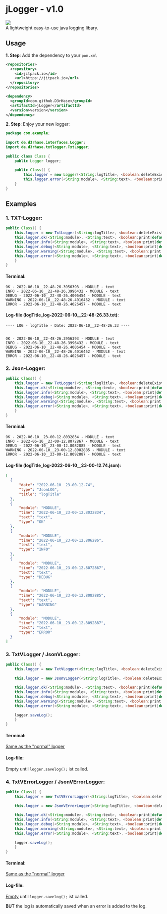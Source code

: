 
# jLogger - v1.0
[![](https://jitpack.io/v/D3rHase/jLogger.svg)](https://jitpack.io/#D3rHase/jLogger)  
A lightweight easy-to-use java logging libary.

## Usage
**1. Step**: Add the dependency to your `pom.xml`
```xml
<repositories>
  <repository>
    <id>jitpack.io</id>
    <url>https://jitpack.io</url>
  </repository>
</repositories>
```
```xml
<dependency>
  <groupId>com.github.D3rHase</groupId>
  <artifactId>jLogger</artifactId>
  <version>version</version>
</dependency>
```
**2. Step**: Enjoy your new logger:
```java
package com.example;
  
import de.d3rhase.interfaces.Logger;  
import de.d3rhase.txtlogger.TxtLogger;  
  
public class Class {  
    public Logger logger;  
  
    public Class() {
	    this.logger = new Logger(<String:logTitle>, <boolean:deleteExistingLogs>, <String:logDir>);
	    this.logger.error(<String:module>, <String:text>, <boolean:print|default:true>);
	}
}
```

## Examples

### 1. TXT-Logger:
```java
public Class() {
	this.logger = new TxtLogger(<String:logTitle>, <boolean:deleteExistingLogs|default:true>, <String:logDir|default:"logs">);
	this.logger.ok(<String:module>, <String:text>, <boolean:print|default:true>);
	this.logger.info(<String:module>, <String:text>, <boolean:print|default:true>);
	this.logger.debug(<String:module>, <String:text>, <boolean:print|default:true>);
	this.logger.warning(<String:module>, <String:text>, <boolean:print|default:true>);
	this.logger.error(<String:module>, <String:text>, <boolean:print|default:true>);
	}
}
```

#### Terminal:
```
OK - 2022-06-10__22-48-26.3956393 - MODULE - text
INFO - 2022-06-10__22-48-26.3996432 - MODULE - text
DEBUG - 2022-06-10__22-48-26.4006454 - MODULE - text
WARNING - 2022-06-10__22-48-26.4016452 - MODULE - text
ERROR - 2022-06-10__22-48-26.4026457 - MODULE - text
```
#### Log-file (logTitle_log-2022-06-10__22-48-26.33.txt):
```
---- LOG - logTitle - Date: 2022-06-10__22-48-26.33 ----  


OK - 2022-06-10__22-48-26.3956393 - MODULE - text
INFO - 2022-06-10__22-48-26.3996432 - MODULE - text
DEBUG - 2022-06-10__22-48-26.4006454 - MODULE - text
WARNING - 2022-06-10__22-48-26.4016452 - MODULE - text
ERROR - 2022-06-10__22-48-26.4026457 - MODULE - text
```

### 2. Json-Logger:
```java
public Class() {
	this.logger = new TxtLogger(<String:logTitle>, <boolean:deleteExistingLogs|default:true>, <String:logDir|default:"logs">);
	this.logger.ok(<String:module>, <String:text>, <boolean:print|default:true>);
	this.logger.info(<String:module>, <String:text>, <boolean:print|default:true>);
	this.logger.debug(<String:module>, <String:text>, <boolean:print|default:true>);
	this.logger.warning(<String:module>, <String:text>, <boolean:print|default:true>);
	this.logger.error(<String:module>, <String:text>, <boolean:print|default:true>);
	}
}
```

#### Terminal:
```
OK - 2022-06-10__23-00-12.8032834 - MODULE - text
INFO - 2022-06-10__23-00-12.8072867 - MODULE - text
DEBUG - 2022-06-10__23-00-12.8082885 - MODULE - text
WARNING - 2022-06-10__23-00-12.8082885 - MODULE - text
ERROR - 2022-06-10__23-00-12.8092887 - MODULE - text
```
#### Log-file (logTitle_log-2022-06-10__23-00-12.74.json):
```json
[  
  {  
      "date": "2022-06-10__23-00-12.74",  
      "type": "JsonLOG",  
      "title": "logTitle"  
  },  
  {  
      "module": "MODULE",  
      "time": "2022-06-10__23-00-12.8032834",  
      "text": "text",  
      "type": "OK"  
  },  
  {  
      "module": "MODULE",  
      "time": "2022-06-10__23-00-12.806286",  
      "text": "text",  
      "type": "INFO"  
  },  
  {  
      "module": "MODULE",  
      "time": "2022-06-10__23-00-12.8072867",  
      "text": "text",  
      "type": "DEBUG"  
  },  
  {  
      "module": "MODULE",  
      "time": "2022-06-10__23-00-12.8082885",  
      "text": "text",  
      "type": "WARNING"  
  },  
  {  
      "module": "MODULE",  
      "time": "2022-06-10__23-00-12.8092887",  
      "text": "text",  
      "type": "ERROR"  
  }  
]
```

### 3. TxtVLogger / JsonVLogger:
```java
public Class() {
	this.logger = new TxtVLogger(<String:logTitle>, <boolean:deleteExistingLogs|default:true>, <String:logDir|default:"logs">);
	
	this.logger = new JsonVLogger(<String:logTitle>, <boolean:deleteExistingLogs|default:true>, <String:logDir|default:"logs">);
	
	this.logger.ok(<String:module>, <String:text>, <boolean:print|default:true>);
	this.logger.info(<String:module>, <String:text>, <boolean:print|default:true>);
	this.logger.debug(<String:module>, <String:text>, <boolean:print|default:true>);
	this.logger.warning(<String:module>, <String:text>, <boolean:print|default:true>);
	this.logger.error(<String:module>, <String:text>, <boolean:print|default:true>);
	
	logger.saveLog();
	}
}
```

#### Terminal:
[Same as the "normal" logger](https://github.com/D3rHase/jLogger#terminal-1)
#### Log-file:
Empty until `logger.savelog();` ist called.

### 4. TxtVErrorLogger / JsonVErrorLogger:
```java
public Class() {
	this.logger = new TxtVErrorLogger(<String:logTitle>, <boolean:deleteExistingLogs|default:true>, <String:logDir|default:"logs">);
	
	this.logger = new JsonVErrorLogger(<String:logTitle>, <boolean:deleteExistingLogs|default:true>, <String:logDir|default:"logs">);
	
	this.logger.ok(<String:module>, <String:text>, <boolean:print|default:true>);
	this.logger.info(<String:module>, <String:text>, <boolean:print|default:true>);
	this.logger.debug(<String:module>, <String:text>, <boolean:print|default:true>);
	this.logger.warning(<String:module>, <String:text>, <boolean:print|default:true>);
	this.logger.error(<String:module>, <String:text>, <boolean:print|default:true>);
	
	logger.saveLog();
	}
}
```

#### Terminal:
[Same as the "normal" logger](https://github.com/D3rHase/jLogger#terminal-1)
#### Log-file:
[Empty](https://github.com/D3rHase/jLogger#log-file) until `logger.savelog();` ist called.

**BUT** the log is automatically saved when an error is added to the log.
